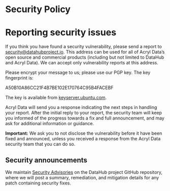 # Security Policy

# Reporting security issues

If you think you have found a security vulnerability, please send a report to [security@datahubproject.io](mailto:security@datahubproject.io). This address can be used for all of Acryl Data’s open source and commercial products (including but not limited to DataHub and Acryl Data). We can accept only vulnerability reports at this address.

Please encrypt your message to us; please use our PGP key. The key fingerprint is:

A50B10A86CC21F4B7BE102E170764C95B4FACEBF

The key is available from [keyserver.ubuntu.com](https://keyserver.ubuntu.com/pks/lookup?search=A50B10A86CC21F4B7BE102E170764C95B4FACEBF&fingerprint=on&op=index).

Acryl Data will send you a response indicating the next steps in handling your report. After the initial reply to your report, the security team will keep you informed of the progress towards a fix and full announcement, and may ask for additional information or guidance.

**Important:** We ask you to not disclose the vulnerability before it have been fixed and announced, unless you received a response from the Acryl Data security team that you can do so.

## Security announcements

We maintain [Security Advisories](https://github.com/datahub-project/datahub/security/advisories) on the DataHub project GitHub repository,
where we will post a summary, remediation, and mitigation details for any patch containing security fixes.

